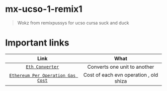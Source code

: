 # mx-ucso-1-remix1

> Wokz from remixpussys for ucso cursa suck and duck

# Important links 

Link | What 
:--: | :--: 
[`Eth Converter`](https://eth-converter.com/) | Converts one unit to another 
[`Ethereum Per Operation Gas Cost`](https://docs.google.com/spreadsheets/d/1n6mRqkBz3iWcOlRem_mO09GtSKEKrAsfO7Frgx18pNU/edit?gid=0#gid=0) | Cost of each evn operation , old shiza 